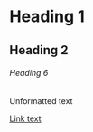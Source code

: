 # Heading 1
## Heading 2
###### Heading 6
Unformatted text



[Link text](https://www.example.com)


